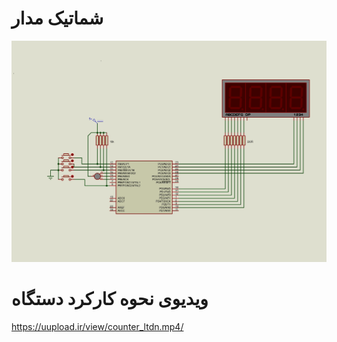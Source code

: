 # شماتیک مدار
<img src="https://github.com/Reza-Skar/Winding-Machine-Counter/raw/main/Schematic.jpg"/>

# ویدیوی نحوه کارکرد دستگاه
https://uupload.ir/view/counter_ltdn.mp4/
